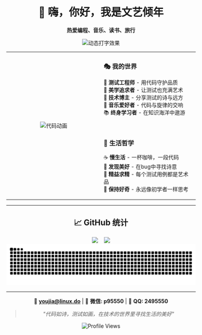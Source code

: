 <div align="center">

# 🙋 嗨，你好，我是文艺倾年

**热爱编程、音乐、读书、旅行**

<img src="https://readme-typing-svg.herokuapp.com?font=Fira+Code&size=22&pause=1500&color=6366F1&center=true&width=600&lines=🎨+用代码编织诗意的梦想;🔍+在测试中寻找完美的艺术;🌟+让技术与美学共舞飞扬;📚+在代码的世界里书写浪漫;🎵+让每一行代码都充满韵律" alt="动态打字效果">

<br>

<table border="0">
<tr>
<td width="50%" align="center">
  <img src="https://media.giphy.com/media/SWoSkN6DxTszqIKEqv/giphy.gif" width="300" alt="代码动画">
</td>
<td width="50%" align="left">
  <h3>🎭 我的世界</h3>
  
  🧪 **测试工程师** - 用代码守护品质  
  🎨 **美学追求者** - 让测试也充满艺术  
  📝 **技术博主** - 分享测试的诗与远方  
  🎵 **音乐爱好者** - 代码与旋律的交响  
  📚 **终身学习者** - 在知识海洋中遨游  
  
  <br>
  
  <h3>🌈 生活哲学</h3>
  
  ☕ **慢生活** - 一杯咖啡，一段代码  
  🌸 **发现美好** - 在bug中寻找诗意  
  🎯 **精益求精** - 每个测试用例都是艺术品  
  🌟 **保持好奇** - 永远像初学者一样思考  
  
</td>
</tr>
</table>

---

## 📈 GitHub 统计

<img height="160" src="https://github-readme-stats.vercel.app/api?username=itxaiohanglover&show_icons=true&include_all_commits=true&count_private=true&hide_border=true&bg_color=ffffff&title_color=111827&text_color=4B5563&icon_color=3B82F6">
&nbsp;&nbsp;
<img height="160" src="https://github-readme-stats.vercel.app/api/top-langs/?username=itxaiohanglover&layout=compact&hide_border=true&bg_color=ffffff&title_color=111827&text_color=4B5563">

<picture>
  <source media="(prefers-color-scheme: dark)" srcset="https://raw.githubusercontent.com/itxaiohanglover/itxaiohanglover/output/github-contribution-grid-snake-dark.svg">
  <source media="(prefers-color-scheme: light)" srcset="https://raw.githubusercontent.com/itxaiohanglover/itxaiohanglover/output/github-contribution-grid-snake.svg">
  <img alt="代码贡献图" src="https://raw.githubusercontent.com/itxaiohanglover/itxaiohanglover/output/github-contribution-grid-snake.svg">
</picture>

---

📧 **youjia@linux.do** | 💬 **微信: p95550** | 🐧 **QQ: 2495550**

> *"代码如诗，测试如画，在技术的世界里寻找生活的美好"*

![Profile Views](https://komarev.com/ghpvc/?username=itxaiohanglover&style=flat&color=3B82F6)

</div>
